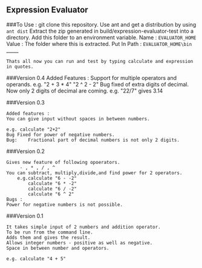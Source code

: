 Expression Evaluator
--------------------
###To Use :
    git clone this repository.
    Use ant and get a distribution by using
        `ant dist`
    Extract the zip generated in build/expression-evaluator-test into a directory.
    Add this folder to an environment variable.
             Name : `EVALUATOR_HOME`
             Value : The folder where this is extracted.
             Put In Path : `EVALUATOR_HOME\bin`
        _____

    Thats all now you can run and test by typing calculate and expression in quotes.
###Version 0.4
    Added Features :
    Support for multiple operators and operands.
    e.g. "2 + 3 * 4"
         "2 ^ 2 - 2"
    Bug fixed of extra digits of decimal.
    Now only 2 digits of decimal are coming.
    e.g. "22/7" gives 3.14

###Version 0.3

    Added features :
    You can give input without spaces in between numbers.

    e.g. calculate "2+2"
    Bug Fixed for power of negative numbers.
    Bug:    Fractional part of decimal numbers is not only 2 digits.
###Version 0.2

    Gives new feature of following opoerators.
         - , * , / , ^
    You can subtract, multiply,divide,and find power for 2 operators.
        e.g.calculate "6 - -2"
            calculate "6 * -2"
            calculate "6 / -2"
            calculate "6 ^ 2"
    Bugs :
    Power for negative numbers is not possible.

###Version 0.1

    It takes simple input of 2 numbers and addition operator.
    To be run from the command line.
    Adds them and gives the result.
    Allows integer numbers - positive as well as negative.
    Space in between number and operators.
    
    e.g. calculate "4 + 5"



